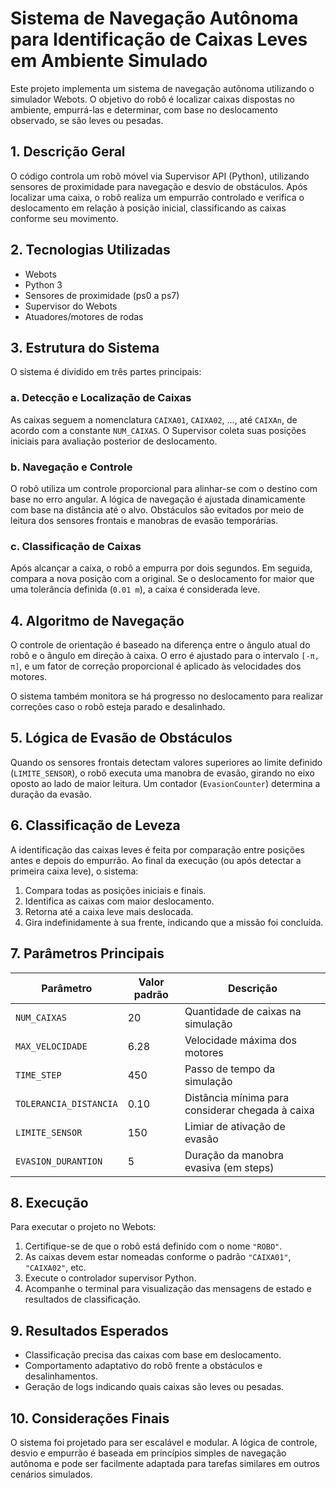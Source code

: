 # Sistema de Navegação Autônoma para Identificação de Caixas Leves em Ambiente Simulado

Este projeto implementa um sistema de navegação autônoma utilizando o simulador Webots. O objetivo do robô é localizar caixas dispostas no ambiente, empurrá-las e determinar, com base no deslocamento observado, se são leves ou pesadas.

## 1. Descrição Geral

O código controla um robô móvel via Supervisor API (Python), utilizando sensores de proximidade para navegação e desvio de obstáculos. Após localizar uma caixa, o robô realiza um empurrão controlado e verifica o deslocamento em relação à posição inicial, classificando as caixas conforme seu movimento.

## 2. Tecnologias Utilizadas

- Webots
- Python 3
- Sensores de proximidade (ps0 a ps7)
- Supervisor do Webots
- Atuadores/motores de rodas

## 3. Estrutura do Sistema

O sistema é dividido em três partes principais:

### a. Detecção e Localização de Caixas

As caixas seguem a nomenclatura `CAIXA01`, `CAIXA02`, ..., até `CAIXAn`, de acordo com a constante `NUM_CAIXAS`. O Supervisor coleta suas posições iniciais para avaliação posterior de deslocamento.

### b. Navegação e Controle

O robô utiliza um controle proporcional para alinhar-se com o destino com base no erro angular. A lógica de navegação é ajustada dinamicamente com base na distância até o alvo. Obstáculos são evitados por meio de leitura dos sensores frontais e manobras de evasão temporárias.

### c. Classificação de Caixas

Após alcançar a caixa, o robô a empurra por dois segundos. Em seguida, compara a nova posição com a original. Se o deslocamento for maior que uma tolerância definida (`0.01 m`), a caixa é considerada leve.

## 4. Algoritmo de Navegação

O controle de orientação é baseado na diferença entre o ângulo atual do robô e o ângulo em direção à caixa. O erro é ajustado para o intervalo `[-π, π]`, e um fator de correção proporcional é aplicado às velocidades dos motores.

O sistema também monitora se há progresso no deslocamento para realizar correções caso o robô esteja parado e desalinhado.

## 5. Lógica de Evasão de Obstáculos

Quando os sensores frontais detectam valores superiores ao limite definido (`LIMITE_SENSOR`), o robô executa uma manobra de evasão, girando no eixo oposto ao lado de maior leitura. Um contador (`EvasionCounter`) determina a duração da evasão.

## 6. Classificação de Leveza

A identificação das caixas leves é feita por comparação entre posições antes e depois do empurrão. Ao final da execução (ou após detectar a primeira caixa leve), o sistema:

1. Compara todas as posições iniciais e finais.
2. Identifica as caixas com maior deslocamento.
3. Retorna até a caixa leve mais deslocada.
4. Gira indefinidamente à sua frente, indicando que a missão foi concluída.

## 7. Parâmetros Principais

| Parâmetro             | Valor padrão | Descrição |
|----------------------|--------------|-----------|
| `NUM_CAIXAS`         | 20           | Quantidade de caixas na simulação |
| `MAX_VELOCIDADE`     | 6.28         | Velocidade máxima dos motores |
| `TIME_STEP`          | 450          | Passo de tempo da simulação |
| `TOLERANCIA_DISTANCIA` | 0.10       | Distância mínima para considerar chegada à caixa |
| `LIMITE_SENSOR`      | 150          | Limiar de ativação de evasão |
| `EVASION_DURANTION`  | 5            | Duração da manobra evasiva (em steps) |

## 8. Execução

Para executar o projeto no Webots:

1. Certifique-se de que o robô está definido com o nome `"ROBO"`.
2. As caixas devem estar nomeadas conforme o padrão `"CAIXA01"`, `"CAIXA02"`, etc.
3. Execute o controlador supervisor Python.
4. Acompanhe o terminal para visualização das mensagens de estado e resultados de classificação.

## 9. Resultados Esperados

- Classificação precisa das caixas com base em deslocamento.
- Comportamento adaptativo do robô frente a obstáculos e desalinhamentos.
- Geração de logs indicando quais caixas são leves ou pesadas.

## 10. Considerações Finais

O sistema foi projetado para ser escalável e modular. A lógica de controle, desvio e empurrão é baseada em princípios simples de navegação autônoma e pode ser facilmente adaptada para tarefas similares em outros cenários simulados.

